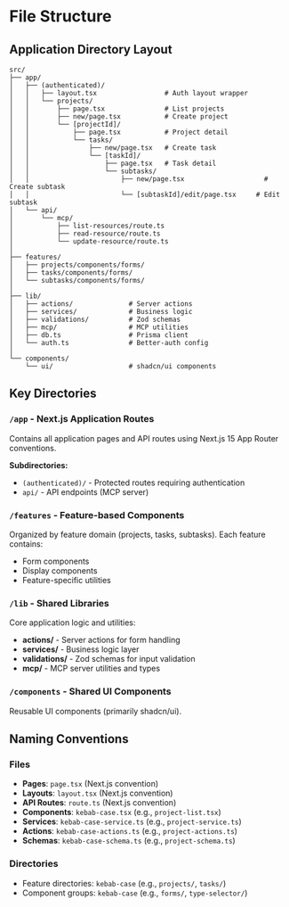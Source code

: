 # File Structure

## Application Directory Layout

```
src/
├── app/
│   ├── (authenticated)/
│   │   ├── layout.tsx                 # Auth layout wrapper
│   │   └── projects/
│   │       ├── page.tsx               # List projects
│   │       ├── new/page.tsx           # Create project
│   │       └── [projectId]/
│   │           ├── page.tsx           # Project detail
│   │           └── tasks/
│   │               ├── new/page.tsx   # Create task
│   │               └── [taskId]/
│   │                   ├── page.tsx   # Task detail
│   │                   └── subtasks/
│   │                       ├── new/page.tsx                    # Create subtask
│   │                       └── [subtaskId]/edit/page.tsx     # Edit subtask
│   └── api/
│       └── mcp/
│           ├── list-resources/route.ts
│           ├── read-resource/route.ts
│           └── update-resource/route.ts
│
├── features/
│   ├── projects/components/forms/
│   ├── tasks/components/forms/
│   └── subtasks/components/forms/
│
├── lib/
│   ├── actions/              # Server actions
│   ├── services/             # Business logic
│   ├── validations/          # Zod schemas
│   ├── mcp/                  # MCP utilities
│   ├── db.ts                 # Prisma client
│   └── auth.ts               # Better-auth config
│
└── components/
    └── ui/                   # shadcn/ui components
```

## Key Directories

### `/app` - Next.js Application Routes

Contains all application pages and API routes using Next.js 15 App Router conventions.

**Subdirectories:**
- `(authenticated)/` - Protected routes requiring authentication
- `api/` - API endpoints (MCP server)

### `/features` - Feature-based Components

Organized by feature domain (projects, tasks, subtasks). Each feature contains:
- Form components
- Display components
- Feature-specific utilities

### `/lib` - Shared Libraries

Core application logic and utilities:
- **actions/** - Server actions for form handling
- **services/** - Business logic layer
- **validations/** - Zod schemas for input validation
- **mcp/** - MCP server utilities and types

### `/components` - Shared UI Components

Reusable UI components (primarily shadcn/ui).

## Naming Conventions

### Files

- **Pages**: `page.tsx` (Next.js convention)
- **Layouts**: `layout.tsx` (Next.js convention)
- **API Routes**: `route.ts` (Next.js convention)
- **Components**: `kebab-case.tsx` (e.g., `project-list.tsx`)
- **Services**: `kebab-case-service.ts` (e.g., `project-service.ts`)
- **Actions**: `kebab-case-actions.ts` (e.g., `project-actions.ts`)
- **Schemas**: `kebab-case-schema.ts` (e.g., `project-schema.ts`)

### Directories

- Feature directories: `kebab-case` (e.g., `projects/`, `tasks/`)
- Component groups: `kebab-case` (e.g., `forms/`, `type-selector/`)
